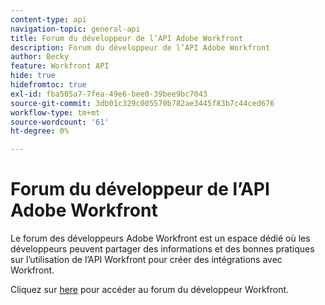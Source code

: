 ```yaml
---
content-type: api
navigation-topic: general-api
title: Forum du développeur de l’API Adobe Workfront
description: Forum du développeur de l’API Adobe Workfront
author: Becky
feature: Workfront API
hide: true
hidefromtoc: true
exl-id: fba505a7-7fea-49e6-bee0-39bee9bc7043
source-git-commit: 3db01c329c005570b782ae3445f83b7c44ced676
workflow-type: tm+mt
source-wordcount: '61'
ht-degree: 0%

---
```



# Forum du développeur de l’API Adobe Workfront

Le forum des développeurs Adobe Workfront est un espace dédié où les développeurs peuvent partager des informations et des bonnes pratiques sur l’utilisation de l’API Workfront pour créer des intégrations avec Workfront.

Cliquez sur [here](https://one.workfront.com/s/topic/0TO0z000000cdI3GAI/api?tabset-21363=3) pour accéder au forum du développeur Workfront.
